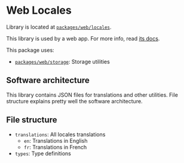 # Web Locales

Library is located at [`packages/web/locales`](../../../../packages/web/locales).

This library is used by a web app. For more info, read [its docs](../../apps/web.md).

This package uses:

- [`packages/web/storage`](./storage.md): Storage utilities

## Software architecture

This library contains JSON files for translations and other utilities. File structure explains pretty well the software
architecture.

## File structure

- `translations`: All locales translations
  - `en`: Translations in English
  - `fr`: Translations in French
- `types`: Type definitions
